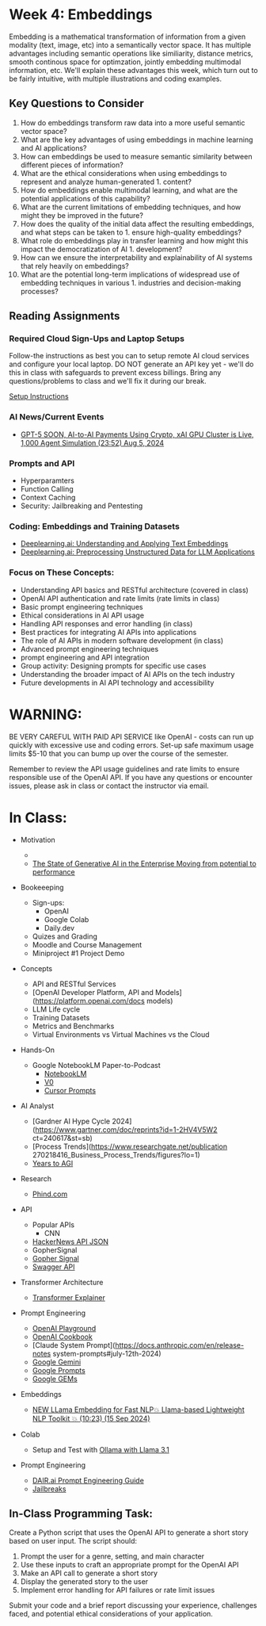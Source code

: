 # Week 4: Embeddings

Embedding is a mathematical transformation of information from a given modality (text, image, etc) into a semantically vector space. It has multiple advantages including semantic operations like similiarity, distance metrics, smooth continous space for optimzation, jointly embedding multimodal information, etc. We'll explain these advantages this week, which turn out to be fairly intuitive, with multiple illustrations and coding examples.

## Key Questions to Consider

1. How do embeddings transform raw data into a more useful semantic vector space?
2. What are the key advantages of using embeddings in machine learning and AI applications?
3. How can embeddings be used to measure semantic similarity between different pieces of information?
4. What are the ethical considerations when using embeddings to represent and analyze human-generated 1. content?
5. How do embeddings enable multimodal learning, and what are the potential applications of this capability?
6. What are the current limitations of embedding techniques, and how might they be improved in the future?
7. How does the quality of the initial data affect the resulting embeddings, and what steps can be taken to 1. ensure high-quality embeddings?
8. What role do embeddings play in transfer learning and how might this impact the democratization of AI 1. development?
9. How can we ensure the interpretability and explainability of AI systems that rely heavily on embeddings?
10. What are the potential long-term implications of widespread use of embedding techniques in various 1. industries and decision-making processes?

## Reading Assignments

### Required Cloud Sign-Ups and Laptop Setups

Follow-the instructions as best you can to setup remote AI cloud services and configure your local laptop. DO NOT generate an API key yet - we'll do this in class with safeguards to prevent excess billings. Bring any questions/problems to class and we'll fix it during our break.

[Setup Instructions](../modules/signups_setups.md)

### AI News/Current Events

* [GPT-5 SOON, AI-to-AI Payments Using Crypto, xAI GPU Cluster is Live, 1,000 Agent Simulation (23:52) Aug 5, 2024](https://www.youtube.com/watch?v=7c3t5jAg0v4)

### Prompts and API

* Hyperparamters
* Function Calling
* Context Caching
* Security: Jailbreaking and Pentesting

### Coding: Embeddings and Training Datasets

* [Deeplearning.ai: Understanding and Applying Text Embeddings](https://learn.deeplearning.ai/courses/google-cloud-vertex-ai/lesson/1/introduction)
* [Deeplearning.ai: Preprocessing Unstructured Data for LLM Applications](https://learn.deeplearning.ai/courses/preprocessing-unstructured-data-for-llm-applications/lesson/1/introduction)

### Focus on These Concepts:

* Understanding API basics and RESTful architecture (covered in class)
* OpenAI API authentication and rate limits (rate limits in class)
* Basic prompt engineering techniques
* Ethical considerations in AI API usage
* Handling API responses and error handling (in class)
* Best practices for integrating AI APIs into applications
* The role of AI APIs in modern software development (in class)
* Advanced prompt engineering techniques
* prompt engineering and API integration
* Group activity: Designing prompts for specific use cases
* Understanding the broader impact of AI APIs on the tech industry
* Future developments in AI API technology and accessibility

# WARNING:

BE VERY CAREFUL WITH PAID API SERVICE like OpenAI - costs can run up quickly with excessive use and coding errors. Set-up safe maximum usage limits $5-10 that you can bump up over the course of the semester.

Remember to review the API usage guidelines and rate limits to ensure responsible use of the OpenAI API. If you have any questions or encounter issues, please ask in class or contact the instructor via email.

# In Class:

* Motivation
  * []()
  * [The State of Generative AI in the Enterprise
Moving from potential to performance](https://www2.deloitte.com/us/en/pages/consulting/articles/state-of-generative-ai-in-enterprise.html)

* Bookeeeping
  * Sign-ups:
    * OpenAI
    * Google Colab
    * Daily.dev
  * Quizes and Grading
  * Moodle and Course Management
  * Miniproject #1 Project Demo

* Concepts
  * API and RESTful Services
  * [OpenAI Developer Platform, API and Models](https://platform.openai.com/docs  models)
  * LLM Life cycle
  * Training Datasets
  * Metrics and Benchmarks
  * Virtual Environments vs Virtual Machines vs the Cloud

* Hands-On
  * Google NotebookLM Paper-to-Podcast
    * [NotebookLM](https://notebooklm.google.com/)
    * [V0](https://digitaldemocracy.calmatters.org/bills/ca_202320240sb1047)
    * [Cursor Prompts](https://www.cursordirectory.com/)

* AI Analyst
  * [Gardner AI Hype Cycle 2024](https://www.gartner.com/doc/reprints?id=1-2HV4V5W2  ct=240617&st=sb)
  * [Process Trends](https://www.researchgate.net/publication  270218416_Business_Process_Trends/figures?lo=1)
  * [Years to AGI](https://www.reddit.com/r/OpenAI/comments/191qk1d/ark_invest_predicts_agi_will_be_achieved_until/)
* Research
  * [Phind.com](https://www.phind.com/)
* API
  * Popular APIs
    * CNN
  * [HackerNews API JSON](https://github.com/darrenpaine/HackerNews-Pipeline/blob/main/Hacker%20News%20Pipeline.ipynb)
  * GopherSignal
  * [Gopher Signal](https://gophersignal.com/)
  * [Swagger API](https://gophersignal.com/swagger/index.html#/)
* Transformer Architecture
  * [Transformer Explainer](https://poloclub.github.io/transformer-explainer/)
* Prompt Engineering
  * [OpenAI Playground](https://platform.openai.com/playground/chat)
  * [OpenAI Cookbook](https://github.com/openai/openai-cookbook)
  * [Claude System Prompt](https://docs.anthropic.com/en/release-notes  system-prompts#july-12th-2024)
  * [Google Gemini](https://ai.google.dev/gemini-api/prompts)
  * [Google Prompts](https://aistudio.google.com/app/prompts/new_chat)
  * [Google GEMs](https://gemini.google.com/u/0/gems/view)
* Embeddings
  * [NEW LLama Embedding for Fast NLP💥 Llama-based Lightweight NLP Toolkit 💥 (10:23) (15 Sep 2024)](https://www.youtube.com/watch?v=GF7wnswJF74)
* Colab
  * Setup and Test with [Ollama with Llama 3.1](https://colab.research.google.com/drive/1WCsHuRedSztAFDa-3bRpnPuSX9KiLdto?usp=sharing)
* Prompt Engineering
  * [DAIR.ai Prompt Engineering Guide](https://www.promptingguide.ai/)
  * [Jailbreaks](https://jailbreaks.org/)


## In-Class Programming Task:
Create a Python script that uses the OpenAI API to generate a short story based on user input. The script should:

1. Prompt the user for a genre, setting, and main character
2. Use these inputs to craft an appropriate prompt for the OpenAI API
3. Make an API call to generate a short story
4. Display the generated story to the user
5. Implement error handling for API failures or rate limit issues

Submit your code and a brief report discussing your experience, challenges faced, and potential ethical considerations of your application.